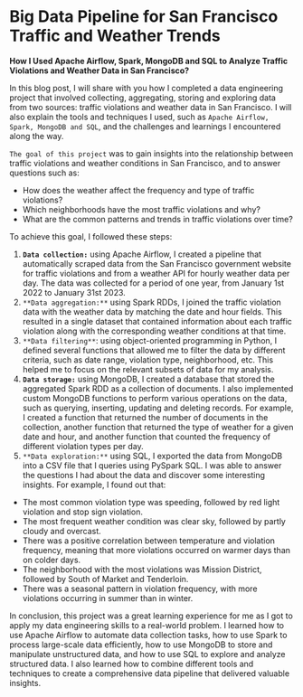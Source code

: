 # Big Data Pipeline for San Francisco Traffic and Weather Trends

**How I Used Apache Airflow, Spark, MongoDB and SQL to Analyze Traffic Violations and Weather Data in San Francisco?**

In this blog post, I will share with you how I completed a data engineering project that involved collecting, aggregating, storing and exploring data from two sources: traffic violations and weather data in San Francisco. I will also explain the tools and techniques I used, such as `Apache Airflow, Spark, MongoDB and SQL`, and the challenges and learnings I encountered along the way.

`The goal of this project` was to gain insights into the relationship between traffic violations and weather conditions in San Francisco, and to answer questions such as:

- How does the weather affect the frequency and type of traffic violations?
- Which neighborhoods have the most traffic violations and why?
- What are the common patterns and trends in traffic violations over time?

To achieve this goal, I followed these steps:

1. **`Data collection:`** using Apache Airflow, I created a pipeline that automatically scraped data from the San Francisco government website for traffic violations and from a weather API for hourly weather data per day. The data was collected for a period of one year, from January 1st 2022 to January 31st 2023.
2. `**Data aggregation:**` using Spark RDDs, I joined the traffic violation data with the weather data by matching the date and hour fields. This resulted in a single dataset that contained information about each traffic violation along with the corresponding weather conditions at that time.
3. `**Data filtering**`: using object-oriented programming in Python, I defined several functions that allowed me to filter the data by different criteria, such as date range, violation type, neighborhood, etc. This helped me to focus on the relevant subsets of data for my analysis.
4. **`Data storage:`** using MongoDB, I created a database that stored the aggregated Spark RDD as a collection of documents. I also implemented custom MongoDB functions to perform various operations on the data, such as querying, inserting, updating and deleting records. For example, I created a function that returned the number of documents in the collection, another function that returned the type of weather for a given date and hour, and another function that counted the frequency of different violation types per day.
5. `**Data exploration:**` using SQL, I exported the data from MongoDB into a CSV file that I queries using PySpark SQL. I was able to answer the questions I had about the data and discover some interesting insights. For example, I found out that:
- The most common violation type was speeding, followed by red light violation and stop sign violation.
- The most frequent weather condition was clear sky, followed by partly cloudy and overcast.
- There was a positive correlation between temperature and violation frequency, meaning that more violations occurred on warmer days than on colder days.
- The neighborhood with the most violations was Mission District, followed by South of Market and Tenderloin.
- There was a seasonal pattern in violation frequency, with more violations occurring in summer than in winter.

In conclusion, this project was a great learning experience for me as I got to apply my data engineering skills to a real-world problem. I learned how to use Apache Airflow to automate data collection tasks, how to use Spark to process large-scale data efficiently, how to use MongoDB to store and manipulate unstructured data, and how to use SQL to explore and analyze structured data. I also learned how to combine different tools and techniques to create a comprehensive data pipeline that delivered valuable insights.